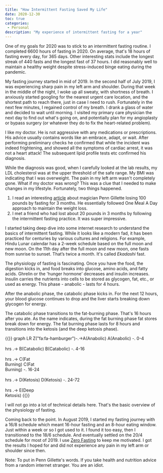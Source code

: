 ```yaml
---
title: "How Intermittent Fasting Saved My Life"
date: 2020-12-30
toc: true
categories:
 - Personal
description: "My experience of intermittent fasting for a year"
---
```

One of my goals for 2020 was to stick to an intermittent fasting routine. I completed 6600 hours of fasting in 2020. On average, that's 18 hours of fasting every day, for 365 days. Other interesting stats include the longest streak of 440 fasts and the longest fast of 37 hours. I did reasonably well to maintain a healthy weight despite stress-induced binge eating during the pandemic.

My fasting journey started in mid of 2019. In the second half of July 2019, I was experiencing sharp pain in my left arm and shoulder. During that week in the middle of the night, I woke up all sweaty, with shortness of breath. I anxiously started googling for the nearest urgent care location, and the shortest path to reach there, just in case I need to rush. Fortunately in the next few minutes, I regained control of my breath. I drank a glass of water and decided to wait until morning. I visited my primary care physician the next day to find out what's going on, and potentially plan for my angioplasty or bypass surgery (or whatever they do to fix the heart-related problem).

I like my doctor. He is not aggressive with any medications or prescriptions. His advice usually contains words like an embrace, adapt, or wait. After performing preliminary checks he confirmed that while the incident was indeed frightening, and showed all the symptoms of cardiac arrest, it was not a heart attack! The subsequent lipid profile tests etc confirmed his diagnosis.

While the diagnosis was good, when I carefully looked at the lab results, my LDL cholesterol was at the upper threshold of the safe range. My BMI was indicating that I was overweight. The pain in my left arm wasn't completely gone. What if my doctor was wrong? This was a clue that I needed to make changes in my lifestyle. Fortunately, two things happened.

1. I read an interesting [article](https://www.latimes.com/health/la-he-penn-jillette-weight-loss-20190615-story.html) about magician Penn Gillette losing 100 pounds by fasting for 3 months. He essentially followed One Meal A Day approach to maintain the weight loss.
2. I met a friend who had lost about 20 pounds in 3 months by following the intermittent fasting practice. It was super impressive.

I started taking deep dive into some internet research to understand the basics of intermittent fasting. While it looks like a modern fad, it has been practiced for centuries by various cultures and religions. For example, Hindu Lunar calendar has a 2-week schedule based on the full moon and new moon. On the 11th day after the full moon and new moon, one fasts from sunrise to sunset. That’s twice a month. It's called *Ekadashi* fast.

The physiology of fasting is fascinating. Once you have the food, the digestion kicks in, and food breaks into glucose, amino acids, and fatty acids. Ghrelin or the 'hunger hormone' decreases and insulin increases. Insulin carries the nutrients into cells to be stored as glycogen, fat, etc., or used as energy. This phase - anabolic - lasts for 4 hours.

After the anabolic phase, the catabolic phase kicks in. For the next 12 hours, your blood glucose continues to drop and the liver starts breaking down glycogen for energy.  

The catabolic phase transitions to the fat-burning phase. That's 16 hours after you ate.  As the name indicates, during the fat burning phase fat stores break down for energy. The fat burning phase lasts for 8 hours and transitions into the ketosis (and the deep ketosis phase).

{{<mermaid >}}
graph LR
    Z("fa:fa-hamburger")-.->A(Anabolic)
    A(Anabolic) -. 0-4<br/><br/>hrs .-> B(Catabolic)
    B(Catabolic) -. 4-16<br/><br/>hrs .-> C(Fat<br/>Burning)
    C(Fat<br/>Burning) -. 16-24<br/><br/>hrs .-> D(Ketosis)
    D(Ketosis) -. 24-72<br/><br/>hrs .-> E(Deep<br/>Ketosis) 
{{</mermaid>}}

I will not go into a lot of technical details here. That's the basic overview of the physiology of fasting.

Coming back to the point. In August 2019, I started my fasting journey with a 16/8 schedule which meant 16-hour fasting and an 8-hour eating window.  Just within a week or so I got used to it. I found it too easy, then I transitioned to the 18/6 schedule. And eventually settled on the 20/4 schedule for most of 2019. I use [Zero Fasting](https://www.zerofasting.com/) to keep me motivated. I got the results I hoped for and did not experience any pain in my left arm or shoulder since then. 


Note: To put in Penn Gillette's words. If you take health and nutrition advice from a random internet stranger. You are an idiot. 





 


